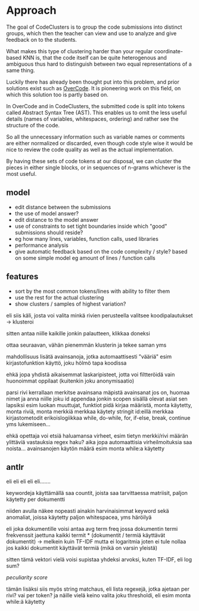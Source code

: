 # Approach

The goal of CodeClusters is to group the code submissions into distinct groups, which then the teacher can view and use to analyze and give feedback on to the students.

What makes this type of clustering harder than your regular coordinate-based KNN is, that the code itself can be quite heterogenous and ambiguous thus hard to distinguish between two equal representations of a same thing.

Luckily there has already been thought put into this problem, and prior solutions exist such as [OverCode](https://github.com/eglassman/overcode). It is pioneering work on this field, on which this solution too is partly based on.

In OverCode and in CodeClusters, the submitted code is split into tokens called Abstract Syntax Tree (AST). This enables us to omit the less useful details (names of variables, whitespaces, ordering) and rather see the structure of the code.

So all the unnecessary information such as variable names or comments are either normalized or discarded, even though code style wise it would be nice to review the code quality as well as the actual implementation.

By having these sets of code tokens at our disposal, we can cluster the pieces in either single blocks, or in sequences of n-grams whichever is the most useful.

## model

* edit distance between the submissions
* the use of model answer?
* edit distance to the model answer
* use of constraints to set tight boundaries inside which "good" submissions should reside?
* eg how many lines, variables, function calls, used libraries
* performance analysis
* give automatic feedback based on the code complexity / style? based on some simple model eg amount of lines / function calls

## features

* sort by the most common tokens/lines with ability to filter them
* use the rest for the actual clustering
* show clusters / samples of highest variation?

eli siis käli, josta voi valita minkä rivien perusteella valitsee koodipalautukset -> klusteroi

sitten antaa niille kaikille jonkin palautteen, klikkaa doneksi

ottaa seuraavan, vähän pienemmän klusterin ja tekee saman yms

mahdollisuus lisätä avainsanoja, jotka automaattisesti "vääriä" esim kirjastofunktion käyttö, joku hölmö tapa koodissa

ehkä jopa yhdistä aikaisemmat laskaripisteet, jotta voi filtteröidä vain huonoimmat oppilaat (kuitenkin joku anonymisaatio)

parsi rivi kerrallaan
merkitse avainsana mäpistä avainsanat jos on, huomaa nimet ja anna niille joku id
appendaa jonkin scopen sisällä olevat asiat sen lapsiksi esim luokan muuttujat, funktiot
pidä kirjaa määristä, monta käytetty, monta riviä, monta merkkiä
merkkaa käytety stringit id:eillä
merkkaa kirjastometodit
erikoislogiikkaa while, do-while, for, if-else, break, continue yms lukemiseen...

ehkä opettaja voi etsiä haluamansa virheet, esim tietyn merkki/rivi määrän ylittäviä vastauksia
regex haku?
aika jopa automaattisia virheilmoituksia saa noista...
avainsanojen käytön määrä esim monta while:a käytetty

## antlr

eli eli eli eli eli.......

keywordeja käyttämällä saa countit, joista saa tarvittaessa matriisit, paljon käytetty per dokumentti

niiden avulla näkee nopeasti ainakin harvinaisimmat keyword sekä anomaliat, joissa käytetty paljon whitespacea,
yms häröilyä

eli joka dokumentille voisi antaa avg term freq jossa dokumentin termi frekvenssit jaettuna kaikki termit * (dokumentit / termiä käyttävät dokumentit) -> melkein kuin TF-IDF mutta ei logaritmia joten ei tule nollaa jos kaikki dokumentit käyttävät termiä (mikä on varsin yleistä)

sitten tämä vektori vielä voisi supistaa yhdeksi arvoksi, kuten TF-IDF, eli log sum?

_peculiarity score_

tämän lisäksi siis myös string matchaus, eli lista regexejä, jotka ajetaan per rivi? vai per token?
ja näille vielä keino valita joku thresholdi, eli esim monta while:ä käytetty
